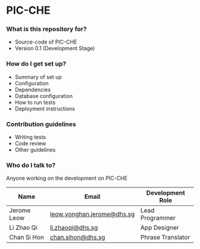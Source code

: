# PIC-CHE #

### What is this repository for? ###

* Source-code of PIC-CHE
* Version 0.1 (Development Stage)

### How do I get set up? ###

* Summary of set up
* Configuration
* Dependencies
* Database configuration
* How to run tests
* Deployment instructions

### Contribution guidelines ###

* Writing tests
* Code review
* Other guidelines

### Who do I talk to? ###

Anyone working on the development on PIC-CHE

Name | Email | Development Role
----| ----- | ----------------
Jerome Leow | <leow.yonghan.jerome@dhs.sg> | Lead Programmer
Li Zhao Qi | <li.zhaoqi@dhs.sg> | App Designer
Chan Si Hon | <chan.sihon@dhs.sg> | Phrase Translator